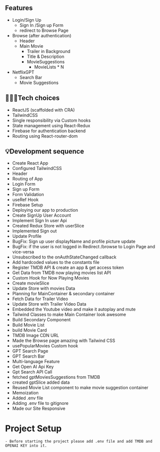 ## Features
  - Login/Sign Up
      - Sign In /Sign up Form  
      - redirect to Browse Page
  - Browse (after authentication)
      - Header
      - Main Movie
          - Trailer in Background
          -  Title & Description
          -  MovieSuggestions
              - MovieLists * N
  - NetflixGPT
      - Search Bar
      - Movie Suggestions  

## 👨🏻‍💻Tech choices
  - ReactJS (scaffolded with CRA)
  - TailwindCSS
  - Single responsibility via Custom hooks
  - State management using React-Redux
  - Firebase for authentication backend
  - Routing using React-router-dom



## 💡Development sequence
  - Create React App
  - Configured TailwindCSS 
  - Header
  - Routing of App
  - Login Form
  - Sign up Form
  - Form Validation
  - useRef Hook
  - Firebase Setup
  - Deploying our app to production
  - Create SignUp User Account
  - Implement Sign In user Api
  - Created Redux Store with userSlice
  - Implemented Sign out 
  - Update Profile
  - BugFix: Sign up user displayName and profile picture update
  - BugFix: if the user is not logged in Redirect /browse to Login Page and vice-versa
  - Unsubscribed to the onAuthStateChanged callback
  - Add hardcoded values to the constants file
  - Register TMDB API & create an app & get access token
  - Get Data from TMDB now playing movies list API
  - Custom Hook for Now Playing Movies
  - Create movieSlice
  - Update Store with movies Data
  - Planning for MainContainer & secondary container
  - Fetch Data for Trailer Video
  - Update Store with Trailer Video Data
  - Embedded the Youtube video and make it autoplay and mute
  - Tailwind Classes to make Main Container look awesome
  - Build Secondary Component
  - Build Movie List
  - build Movie Card
  - TMDB Image CDN URL
  - Made the Browse page amazing with Tailwind CSS
  - usePopularMovies Custom hook
  - GPT Search Page
  - GPT Search Bar
  - Multi-language Feature
  - Get Open AI Api Key 
  - Gpt Search API Call
  - fetched gptMoviesSuggestions from TMDB
  - created gptSlice added data
  - Reused Movie List component to make movie suggestion container
  - Memoization
  - Added .env file
  - Adding .env file to gitignore
  - Made our Site Responsive



# Project Setup
    - Before starting the project please add .env file and add TMDB and OPENAI KEY into it.